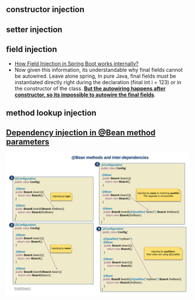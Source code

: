 ## constructor injection

## setter injection

## field injection
- [How Field Injection in Spring Boot works internally?](https://stackoverflow.com/questions/57386896/how-field-injection-in-spring-boot-works-internally)
- Now given this information, its understandable why final fields cannot be autowired. Leave alone spring, In pure Java, final fields must be instantiated directly right during the declaration (final int i = 123) or in the constructor of the class. [**But the autowiring happens after constructor, so its impossible to autowire the final fields**](https://stackoverflow.com/questions/62774713/internal-working-of-field-injection-in-spring-and-why-is-it-not-recommended-to-u).
## method lookup injection

## [Dependency injection in @Bean method parameters](https://www.logicbig.com/tutorials/spring-framework/spring-core/javaconfig-methods-inter-dependency.html)

![](../images/bean-params.png)